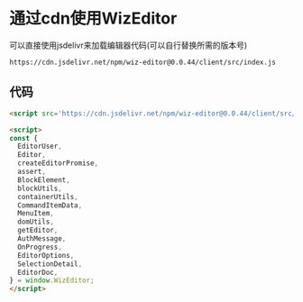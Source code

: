 # 通过cdn使用WizEditor

可以直接使用jsdelivr来加载编辑器代码(可以自行替换所需的版本号)

```
https://cdn.jsdelivr.net/npm/wiz-editor@0.0.44/client/src/index.js
```

## 代码

```html
<script src='https://cdn.jsdelivr.net/npm/wiz-editor@0.0.44/client/src/index.js' charset="utf-8"></script>

<script>
const {
  EditorUser,
  Editor,
  createEditorPromise,
  assert,
  BlockElement,
  blockUtils,
  containerUtils,
  CommandItemData,
  MenuItem,
  domUtils,
  getEditor,
  AuthMessage,
  OnProgress,
  EditorOptions,
  SelectionDetail,
  EditorDoc,
} = window.WizEditor;
</script>
```
